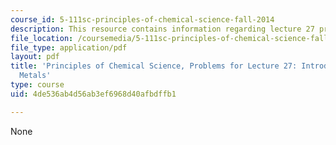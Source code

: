 ```yaml
---
course_id: 5-111sc-principles-of-chemical-science-fall-2014
description: This resource contains information regarding lecture 27 problem.
file_location: /coursemedia/5-111sc-principles-of-chemical-science-fall-2014/4de536ab4d56ab3ef6968d40afbdffb1_MIT5_111F14_Lec27Prob.pdf
file_type: application/pdf
layout: pdf
title: 'Principles of Chemical Science, Problems for Lecture 27: Introduction to Transition
  Metals'
type: course
uid: 4de536ab4d56ab3ef6968d40afbdffb1

---
```

None